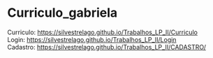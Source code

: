 # Curriculo_gabriela
Curriculo:
  https://silvestrelago.github.io/Trabalhos_LP_II/Curriculo
<br>
Login: 
  https://silvestrelago.github.io/Trabalhos_LP_II/Login
<br>
Cadastro:
  https://silvestrelago.github.io/Trabalhos_LP_II/CADASTRO/
